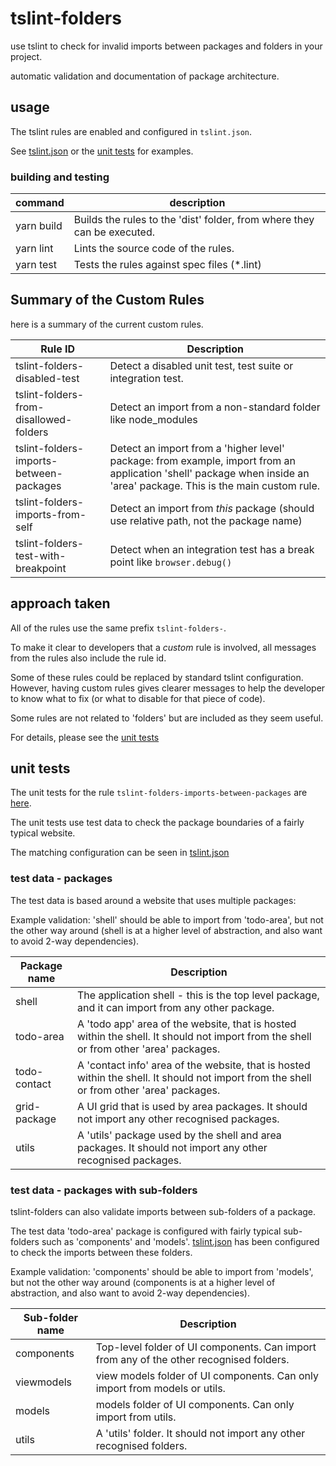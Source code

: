 # tslint-folders

use tslint to check for invalid imports between packages and folders in your project.

automatic validation and documentation of package architecture.

## usage

The tslint rules are enabled and configured in `tslint.json`.

See [tslint.json](tslint.json) or the [unit tests](./test/rules/) for examples.

### building and testing

| command    | description                                                             |
| ---------- | ----------------------------------------------------------------------- |
| yarn build | Builds the rules to the 'dist' folder, from where they can be executed. |
| yarn lint  | Lints the source code of the rules.                                     |
| yarn test  | Tests the rules against spec files (\*.lint)                            |

## Summary of the Custom Rules

here is a summary of the current custom rules.

| Rule ID                                 | Description                                                                                                                                                           |
| --------------------------------------- | --------------------------------------------------------------------------------------------------------------------------------------------------------------------- |
| tslint-folders-disabled-test            | Detect a disabled unit test, test suite or integration test.                                                                                                          |
| tslint-folders-from-disallowed-folders  | Detect an import from a non-standard folder like node_modules                                                                                                         |
| tslint-folders-imports-between-packages | Detect an import from a 'higher level' package: from example, import from an application 'shell' package when inside an 'area' package. This is the main custom rule. |
| tslint-folders-imports-from-self        | Detect an import from _this_ package (should use relative path, not the package name)                                                                                 |
| tslint-folders-test-with-breakpoint     | Detect when an integration test has a break point like `browser.debug()`                                                                                              |

## approach taken

All of the rules use the same prefix `tslint-folders-`.

To make it clear to developers that a _custom_ rule is involved, all messages from the rules also include the rule id.

Some of these rules could be replaced by standard tslint configuration.
However, having custom rules gives clearer messages to help the developer to know what to fix (or what to disable for that piece of code).

Some rules are not related to 'folders' but are included as they seem useful.

For details, please see the [unit tests](./test/rules/)

## unit tests

The unit tests for the rule `tslint-folders-imports-between-packages` are [here](./test/rules/tslint-folders-imports-between-packages).

The unit tests use test data to check the package boundaries of a fairly typical website.

The matching configuration can be seen in [tslint.json](tslint.json)

### test data - packages

The test data is based around a website that uses multiple packages:

Example validation: 'shell' should be able to import from 'todo-area', but not the other way around (shell is at a higher level of abstraction, and also want to avoid 2-way dependencies).

| Package name | Description                                                                                                                               |
| ------------ | ----------------------------------------------------------------------------------------------------------------------------------------- |
| shell        | The application shell - this is the top level package, and it can import from any other package.                                          |
| todo-area    | A 'todo app' area of the website, that is hosted within the shell. It should not import from the shell or from other 'area' packages.     |
| todo-contact | A 'contact info' area of the website, that is hosted within the shell. It should not import from the shell or from other 'area' packages. |
| grid-package | A UI grid that is used by area packages. It should not import any other recognised packages.                                              |
| utils        | A 'utils' package used by the shell and area packages. It should not import any other recognised packages.                                |

### test data - packages with sub-folders

tslint-folders can also validate imports between sub-folders of a package.

The test data 'todo-area' package is configured with fairly typical sub-folders such as 'components' and 'models'. [tslint.json](tslint.json) has been configured to check the imports between these folders.

Example validation: 'components' should be able to import from 'models', but not the other way around (components is at a higher level of abstraction, and also want to avoid 2-way dependencies).

| Sub-folder name | Description                                                                             |
| --------------- | --------------------------------------------------------------------------------------- |
| components      | Top-level folder of UI components. Can import from any of the other recognised folders. |
| viewmodels      | view models folder of UI components. Can only import from models or utils.              |
| models          | models folder of UI components. Can only import from utils.                             |
| utils           | A 'utils' folder. It should not import any other recognised folders.                    |
